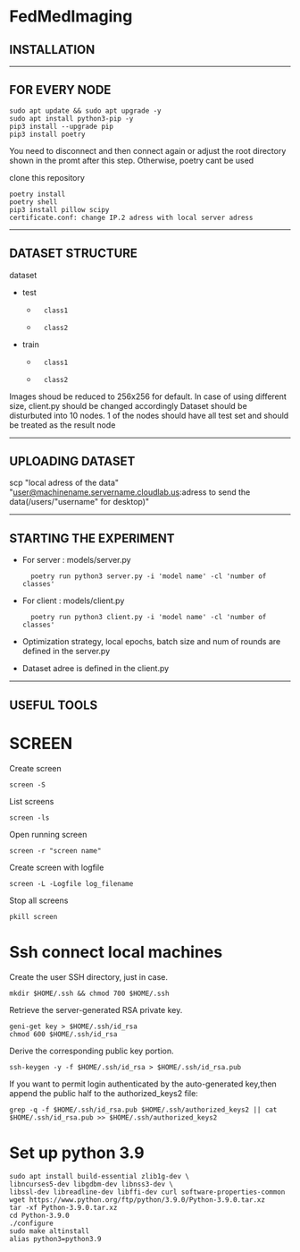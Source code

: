 # FedMedImaging


## INSTALLATION 
-----------------------------------
FOR EVERY NODE
-----------------------------------
	sudo apt update && sudo apt upgrade -y
	sudo apt install python3-pip -y
	pip3 install --upgrade pip
	pip3 install poetry
You need to disconnect and then connect again or adjust the root directory shown in the promt after this step. Otherwise, poetry cant be used

clone this repository

 	poetry install
	poetry shell
	pip3 install pillow scipy
	certificate.conf: change IP.2 adress with local server adress

-----------------------------------
DATASET STRUCTURE
-----------------------------------
dataset
-  	test
	-		class1
	-		class2
-	train
	-		class1
	-		class2

Images shoud be reduced to 256x256 for default. In case of using different size, client.py should be changed accordingly
Dataset should be disturbuted into 10 nodes. 1 of the nodes should have all test set and should be treated as the result node

-----------------------------------
UPLOADING DATASET
-----------------------------------

scp "local adress of the data" "user@machinename.servername.cloudlab.us:adress to send the data(/users/"username" for desktop)"

-----------------------------------
STARTING THE EXPERIMENT
-----------------------------------
- For server : models/server.py
		
		poetry run python3 server.py -i 'model name' -cl 'number of classes'
- For client : models/client.py

		poetry run python3 client.py -i 'model name' -cl 'number of classes'
- Optimization strategy, local epochs, batch size and num of rounds are defined in the server.py
- Dataset adree is defined in the client.py

-----------------------------------
USEFUL TOOLS
-----------------------------------
# SCREEN

Create screen
	
	screen -S 
List screens	

	screen -ls 
Open running screen

	screen -r "screen name" 
Create screen with logfile
 
	screen -L -Logfile log_filename 
Stop all screens	
	
	pkill screen  

# Ssh connect local machines


 Create the user SSH directory, just in case.
 
 	mkdir $HOME/.ssh && chmod 700 $HOME/.ssh

Retrieve the server-generated RSA private key.

 	geni-get key > $HOME/.ssh/id_rsa
	chmod 600 $HOME/.ssh/id_rsa

Derive the corresponding public key portion.
	
  	ssh-keygen -y -f $HOME/.ssh/id_rsa > $HOME/.ssh/id_rsa.pub

If you want to permit login authenticated by the auto-generated key,then append the public half to the authorized_keys2 file:

	grep -q -f $HOME/.ssh/id_rsa.pub $HOME/.ssh/authorized_keys2 || cat $HOME/.ssh/id_rsa.pub >> $HOME/.ssh/authorized_keys2

# Set up python 3.9


	sudo apt install build-essential zlib1g-dev \
	libncurses5-dev libgdbm-dev libnss3-dev \
	libssl-dev libreadline-dev libffi-dev curl software-properties-common
	wget https://www.python.org/ftp/python/3.9.0/Python-3.9.0.tar.xz
	tar -xf Python-3.9.0.tar.xz
	cd Python-3.9.0
	./configure
	sudo make altinstall
	alias python3=python3.9



